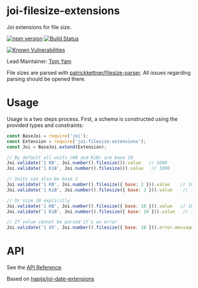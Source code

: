 
# joi-filesize-extensions

Joi extensions for file size.

[![npm version](https://badge.fury.io/js/joi-filesize-extensions.svg)](http://badge.fury.io/js/joi-filesize-extensions)
[![Build Status](https://secure.travis-ci.org/tepez/joi-filesize-extensions.svg?branch=master)](http://travis-ci.org/tepez/joi-filesize-extensions)
<!--

Remove those badges until they work properly on semver.

[![Dependencies Status](https://david-dm.org/hapijs/joi-filesize-extensions.svg)](https://david-dm.org/hapijs/joi-filesize-extensions)
[![DevDependencies Status](https://david-dm.org/hapijs/joi-filesize-extensions/dev-status.svg)](https://david-dm.org/hapijs/joi-filesize-extensions#info=devDependencies)

-->
<!--

Maybe add this in the future

[![NSP Status](https://nodesecurity.io/orgs/hapijs/projects/0394bf83-b5bc-410b-878c-e8cf1b92033e/badge)](https://nodesecurity.io/orgs/hapijs/projects/0394bf83-b5bc-410b-878c-e8cf1b92033e)

-->
[![Known Vulnerabilities](https://snyk.io/test/npm/joi-filesize-extensions/badge.svg)](https://snyk.io/test/npm/joi-filesize-extensions)

Lead Maintainer: [Tom Yam](https://github.com/tepez)

File sizes are parsed with [patrickkettner/filesize-parser](https://github.com/patrickkettner/filesize-parser).
All issues regarding parsing should be opened there.

# Usage

Usage is a two steps process. First, a schema is constructed using the provided types and constraints:

```js
const BaseJoi = require('joi');
const Extension = require('joi-filesize-extensions');
const Joi = BaseJoi.extend(Extension);

// By default all units (KB and KiB) are base 10
Joi.validate('1 KB', Joi.number().filesize()).value   // 1000
Joi.validate('1 KiB', Joi.number().filesize()).value   // 1000

// Units can also be base 2
Joi.validate('1 KB', Joi.number().filesize({ base: 2 })).value    // 1024
Joi.validate('1 KiB', Joi.number().filesize({ base: 2 })).value    // 1024

// Or size 10 explicitly
Joi.validate('1 KB', Joi.number().filesize({ base: 10 })).value   // 1000
Joi.validate('1 KiB', Joi.number().filesize({ base: 10 })).value   // 1000

// If value cannot be parsed it's an error
Joi.validate('1 XX', Joi.number().filesize({ base: 10 })).error.message   // "value" must be a valid file size'
```

# API
See the [API Reference](https://github.com/tepez/joi-filesize-extensions/blob/v1.0.1/API.md).

Based on [hapijs/joi-date-extensions](https://github.com/hapijs/joi-date-extensions)
